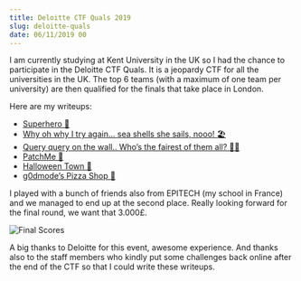```yaml
---
title: Deloitte CTF Quals 2019
slug: deloitte-quals
date: 06/11/2019 00
---
```


I am currently studying at Kent University in the UK so I had the chance to
participate in the Deloitte CTF Quals. It is a jeopardy CTF for all the
universities in the UK. The top 6 teams (with a maximum of one team per
university) are then qualified for the finals that take place in London.

Here are my writeups:

* [Superhero 🦸](/posts/superhero)
* [Why oh why I try again… sea shells she sails, nooo! 🏖️](/posts/deloitte-sea-shells-she-sails)
* [Query query on the wall.. Who’s the fairest of them all? 👸🏻](/posts/deloitte-query-query)
* [PatchMe 🤕](/posts/deloitte-patchme)
* [Halloween Town 🎃](/posts/deloitte-halloween-town)
* [g0dmode’s Pizza Shop 🍕](/posts/deloitte-godmod-pizza)

I played with a bunch of friends also from EPITECH (my school in France)
and we managed to end up at the second place. Really looking forward for
the final round, we want that 3.000£.

![Final Scores](/assets/deloitte/score.png)

A big thanks to Deloitte for this event, awesome experience. And thanks also
to the staff members who kindly put some challenges back online after the
end of the CTF so that I could write these writeups.